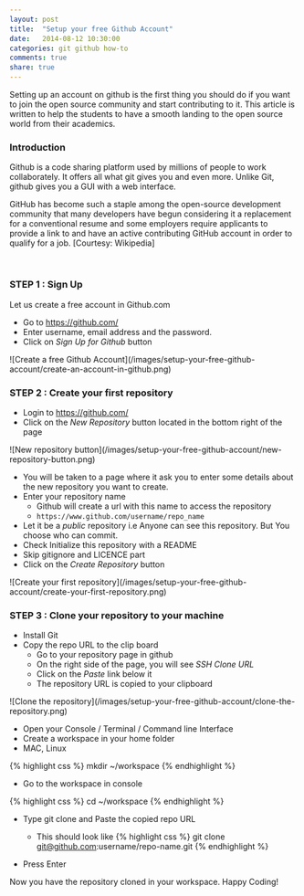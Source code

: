 ```yaml
---
layout: post
title:  "Setup your free Github Account"
date:   2014-08-12 10:30:00
categories: git github how-to
comments: true
share: true
---
```


Setting up an account on github is the first thing you should do if you want to join the open source community and start contributing to it.
This article is written to help the students to have a smooth landing to the open source world from their academics.

### Introduction ###

Github is a code sharing platform used by millions of people to work collaborately. It offers all what git gives you and even more. Unlike Git, github gives you a GUI with a web interface.

GitHub has become such a staple among the open-source development community that many developers have begun considering it a replacement for a conventional resume and some employers require applicants to provide a link to and have an active contributing GitHub account in order to qualify for a job. [Courtesy: Wikipedia]

<br/>

### STEP 1 : Sign Up ###

Let us create a free account in Github.com

- Go to https://github.com/
- Enter username, email address and the password.
- Click on *Sign Up for Github* button

<span class="image">
![Create a free Github Account](/images/setup-your-free-github-account/create-an-account-in-github.png)
</span>

<br/>

### STEP 2 : Create your first repository ###

- Login to https://github.com/
- Click on the *New Repository* button located in the bottom right of the page

<span class="image">
![New repository button](/images/setup-your-free-github-account/new-repository-button.png)
</span>

<br/>

- You will be taken to a page where it ask you to enter some details about the new repository you want to create.
- Enter your repository name
  - Github will create a url with this name to access the repository
  - `https://www.github.com/username/repo_name`
- Let it be a *public* repository i.e Anyone can see this repository. But You choose who can commit.
- Check Initialize this repository with a README
- Skip gitignore and LICENCE part
- Click on the *Create Repository* button

<span class="image">
![Create your first repository](/images/setup-your-free-github-account/create-your-first-repository.png)
</span>

<br>

### STEP 3 : Clone your repository to your machine ###

- Install Git
- Copy the repo URL to the clip board
  - Go to your repository page in github
  - On the right side of the page, you will see *SSH Clone URL*
  - Click on the *Paste* link below it
  - The repository URL is copied to your clipboard

<span class="image">
![Clone the repository](/images/setup-your-free-github-account/clone-the-repository.png)
</span>

- Open your Console / Terminal / Command line Interface
- Create a workspace in your home folder
- MAC, Linux

{% highlight css %}
mkdir ~/workspace
{% endhighlight %}

- Go to the workspace in console

{% highlight css %}
cd ~/workspace
{% endhighlight %}

- Type git clone and Paste the copied repo URL
  - This should look like
{% highlight css %}
git clone git@github.com:username/repo-name.git
{% endhighlight %}

- Press Enter

Now you have the repository cloned in your workspace.
Happy Coding!

<br>
<br>
